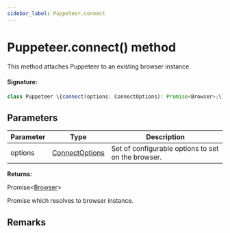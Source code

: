 ```yaml
---
sidebar_label: Puppeteer.connect
---
```


# Puppeteer.connect() method

This method attaches Puppeteer to an existing browser instance.

#### Signature:

```typescript
class Puppeteer \{connect(options: ConnectOptions): Promise<Browser>;\}
```

## Parameters

| Parameter | Type                                            | Description                                        |
| --------- | ----------------------------------------------- | -------------------------------------------------- |
| options   | [ConnectOptions](./puppeteer.connectoptions.md) | Set of configurable options to set on the browser. |

**Returns:**

Promise&lt;[Browser](./puppeteer.browser.md)&gt;

Promise which resolves to browser instance.

## Remarks
